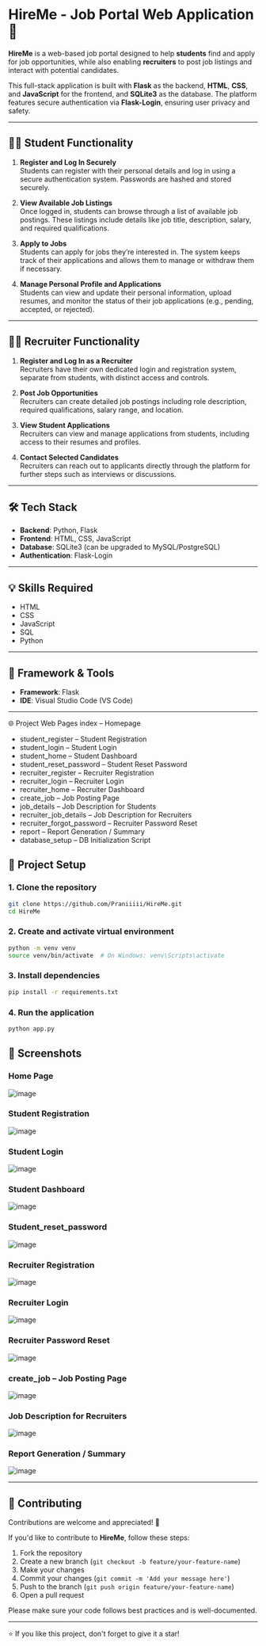 # HireMe - Job Portal Web Application 🎯

**HireMe** is a web-based job portal designed to help **students** find and apply for job opportunities, while also enabling **recruiters** to post job listings and interact with potential candidates. 

This full-stack application is built with **Flask** as the backend, **HTML**, **CSS**, and **JavaScript** for the frontend, and **SQLite3** as the database. The platform features secure authentication via **Flask-Login**, ensuring user privacy and safety.

---

## 🧑‍🎓 Student Functionality

1. **Register and Log In Securely**  
   Students can register with their personal details and log in using a secure authentication system. Passwords are hashed and stored securely.

2. **View Available Job Listings**  
   Once logged in, students can browse through a list of available job postings. These listings include details like job title, description, salary, and required qualifications.

3. **Apply to Jobs**  
   Students can apply for jobs they’re interested in. The system keeps track of their applications and allows them to manage or withdraw them if necessary.

4. **Manage Personal Profile and Applications**  
   Students can view and update their personal information, upload resumes, and monitor the status of their job applications (e.g., pending, accepted, or rejected).

---

## 🧑‍💼 Recruiter Functionality

1. **Register and Log In as a Recruiter**  
   Recruiters have their own dedicated login and registration system, separate from students, with distinct access and controls.

2. **Post Job Opportunities**  
   Recruiters can create detailed job postings including role description, required qualifications, salary range, and location.

3. **View Student Applications**  
   Recruiters can view and manage applications from students, including access to their resumes and profiles.

4. **Contact Selected Candidates**  
   Recruiters can reach out to applicants directly through the platform for further steps such as interviews or discussions.

---

## 🛠️ Tech Stack

- **Backend**: Python, Flask  
- **Frontend**: HTML, CSS, JavaScript  
- **Database**: SQLite3 (can be upgraded to MySQL/PostgreSQL)  
- **Authentication**: Flask-Login  

---

## 💡 Skills Required

- HTML  
- CSS  
- JavaScript  
- SQL  
- Python  

---

## 🧰 Framework & Tools

- **Framework**: Flask  
- **IDE**: Visual Studio Code (VS Code)  

---

🌐 Project Web Pages
index – Homepage

- student_register – Student Registration
- student_login – Student Login
- student_home – Student Dashboard
- student_reset_password – Student Reset Password
- recruiter_register – Recruiter Registration
- recruiter_login – Recruiter Login
- recruiter_home – Recruiter Dashboard
- create_job – Job Posting Page
- job_details – Job Description for Students
- recruiter_job_details – Job Description for Recruiters
- recruiter_forgot_password – Recruiter Password Reset
- report – Report Generation / Summary
- database_setup – DB Initialization Script


## 📁 Project Setup

### 1. Clone the repository
```bash
git clone https://github.com/Praniiiii/HireMe.git
cd HireMe
```

### 2. Create and activate virtual environment

```bash
python -m venv venv
source venv/bin/activate  # On Windows: venv\Scripts\activate
```

### 3. Install dependencies

```bash
pip install -r requirements.txt
```

### 4. Run the application

```bash
python app.py
```

## 📸 Screenshots

### Home Page

![image](https://github.com/user-attachments/assets/f236c92a-e9db-41ae-aded-5fa15d068646)

### Student Registration

![image](https://github.com/user-attachments/assets/2a91ac72-2d99-4cf4-ad6a-2ba0f6773dce)

### Student Login

![image](https://github.com/user-attachments/assets/3d23d822-e83a-4c6d-b063-f097ff8eae39)

### Student Dashboard

![image](https://github.com/user-attachments/assets/3faf4c5d-f441-45a7-9db2-f861b5a47845)

### Student_reset_password

![image](https://github.com/user-attachments/assets/d77621c4-bd38-4417-a894-20289223f92d)

### Recruiter Registration

![image](https://github.com/user-attachments/assets/a811c789-d9f4-4499-b454-b33332cd597f)

### Recruiter Login

![image](https://github.com/user-attachments/assets/dbfa37b8-a592-45f7-80b0-d0009e8318b1)

### Recruiter Password Reset

![image](https://github.com/user-attachments/assets/fb8803d5-b617-46e9-81cd-05f16402bc0b)

### create_job – Job Posting Page

![image](https://github.com/user-attachments/assets/76596418-ec83-43b6-a18c-06a8cf068d14)

### Job Description for Recruiters

![image](https://github.com/user-attachments/assets/3317133a-4cd5-4d62-9c52-0bbe04b7a987)


### Report Generation / Summary

![image](https://github.com/user-attachments/assets/f4362073-67aa-4b50-861d-506d59512d9f)


---

## 🤝 Contributing

Contributions are welcome and appreciated! 🙌

If you'd like to contribute to **HireMe**, follow these steps:

1. Fork the repository
2. Create a new branch (`git checkout -b feature/your-feature-name`)
3. Make your changes
4. Commit your changes (`git commit -m 'Add your message here'`)
5. Push to the branch (`git push origin feature/your-feature-name`)
6. Open a pull request

Please make sure your code follows best practices and is well-documented.

---

⭐ If you like this project, don't forget to give it a star!
